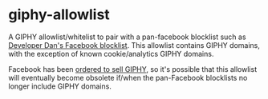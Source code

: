 # giphy-allowlist

A GIPHY allowlist/whitelist to pair with a pan-facebook blocklist such as [Developer Dan's Facebook blocklist](https://blocklist-tools.developerdan.com/blocklists/ce9c6ec5-13b5-4018-90e2-462b999362c2). This allowlist contains GIPHY domains, with the exception of known cookie/analytics GIPHY domains. 

Facebook has been [ordered to sell GIPHY](https://apnews.com/article/meta-giphy-united-kingdom-antitrust-watchdog-54196e769368012905ab36ee3be9008a), so it's possible that this allowlist will eventually become obsolete if/when the pan-Facebook blocklists no longer include GIPHY domains. 

